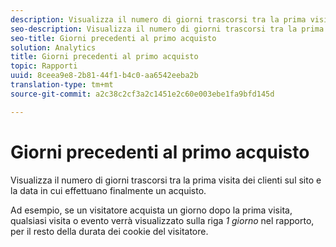 ```yaml
---
description: Visualizza il numero di giorni trascorsi tra la prima visita dei clienti sul sito e la data in cui effettuano finalmente un acquisto.
seo-description: Visualizza il numero di giorni trascorsi tra la prima visita dei clienti sul sito e la data in cui effettuano finalmente un acquisto.
seo-title: Giorni precedenti al primo acquisto
solution: Analytics
title: Giorni precedenti al primo acquisto
topic: Rapporti
uuid: 8ceea9e8-2b81-44f1-b4c0-aa6542eeba2b
translation-type: tm+mt
source-git-commit: a2c38c2cf3a2c1451e2c60e003ebe1fa9bfd145d

---
```



# Giorni precedenti al primo acquisto

Visualizza il numero di giorni trascorsi tra la prima visita dei clienti sul sito e la data in cui effettuano finalmente un acquisto.

Ad esempio, se un visitatore acquista un giorno dopo la prima visita, qualsiasi visita o evento verrà visualizzato sulla riga *1 giorno* nel rapporto, per il resto della durata dei cookie del visitatore.
